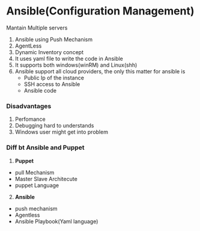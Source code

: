 # Ansible(Configuration Management)

Mantain Multiple servers

1. Ansible using Push Mechanism
2. AgentLess
3. Dynamic Inventory concept
4. It uses yaml file to write the code in Ansible
5. It supports both windows(winRM) and Linux(shh)
6. Ansible support all cloud providers, the only this matter for ansible is
   - Public Ip of the instance
   - SSH access to Ansible
   - Ansible code

### Disadvantages

1. Perfomance
2. Debugging hard to understands
3. Windows user might get into problem

### Diff bt Ansible and Puppet

1. **Puppet**
  * pull Mechanism
  * Master Slave Architecute
  * puppet Language

2. **Ansible**
  * push mechanism
  * Agentless
  * Ansible Playbook(Yaml language)
